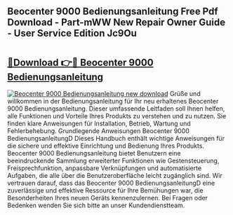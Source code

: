 ## Beocenter 9000 Bedienungsanleitung Free Pdf Download - Part-mWW New Repair Owner Guide - User Service Edition Jc9Ou

# <h2><a href="http://df2ivr.blite.top/?on=Beocenter+9000+Bedienungsanleitung">🔗Download 👉🔴 Beocenter 9000 Bedienungsanleitung</a></h2>

[![Beocenter 9000 Bedienungsanleitung new download](https://i.imgur.com/lujVjoI.png)](http://df2ivr.blite.top/?on=Beocenter+9000+Bedienungsanleitung)
Grüße und willkommen in der Bedienungsanleitung für Ihr neu erhaltenes Beocenter 9000 Bedienungsanleitung. Dieser umfassende Leitfaden soll Ihnen helfen, alle Funktionen und Vorteile Ihres Produkts zu verstehen und zu nutzen. Sie finden klare Anweisungen für Installation, Betrieb, Wartung und Fehlerbehebung. Grundlegende Anweisungen Beocenter 9000 BedienungsanleitungD Dieses Handbuch enthält wichtige Anweisungen für die sichere und effektive Einrichtung und Bedienung Ihres Produkts. Beocenter 9000 Bedienungsanleitung bietet Benutzern eine beeindruckende Sammlung erweiterter Funktionen wie Gestensteuerung, Freisprechfunktion, anpassbare Verknüpfungen und automatisierte Aufgaben, die alle über die Benutzeroberfläche leicht zugänglich sind. Wir vertrauen darauf, dass das Beocenter 9000 BedienungsanleitungD eine zuverlässige und effektive Ressource für Ihre Bemühungen war, die Besonderheiten Ihres neuen Geräts kennenzulernen. Bei Fragen oder Bedenken wenden Sie sich bitte an unser Kundendienstteam.
